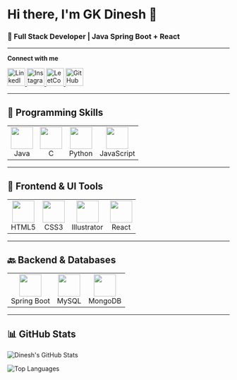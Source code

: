<!-- Intro -->
# Hi there, I'm GK Dinesh 👋

### 🔧 Full Stack Developer | Java Spring Boot + React

---

<!-- Social Icons Row (centered) -->
<!-- Social Icons Row -->
<p>
  <b>Connect with me</b>
</p>
<p>
  <a href="https://www.linkedin.com/in/dinesh-g-k" target="_blank">
    <img src="https://cdn.jsdelivr.net/gh/devicons/devicon/icons/linkedin/linkedin-original.svg" alt="LinkedIn" width="40" />
  </a>
  <a href="https://www.instagram.com/d_a_r_k_d_e_v_i_l__3_3/" target="_blank">
    <img src="https://cdn.jsdelivr.net/gh/devicons/devicon/icons/instagram/instagram-original.svg" alt="Instagram" width="40" />
  </a>
  <a href="https://leetcode.com/u/DINESH_GK/" target="_blank">
    <img src="https://upload.wikimedia.org/wikipedia/commons/1/19/LeetCode_logo_black.png" alt="LeetCode" width="40" />
  </a>
  <a href="https://github.com/dineshgk33" target="_blank">
    <img src="https://cdn.jsdelivr.net/gh/devicons/devicon/icons/github/github-original.svg" alt="GitHub" width="40" />
  </a>
</p>



---

## 🧠 Programming Skills

<table>
  <tr>
    <td align="center"><img src="https://cdn.jsdelivr.net/gh/devicons/devicon/icons/java/java-original.svg" width="50"/><br>Java</td>
    <td align="center"><img src="https://cdn.jsdelivr.net/gh/devicons/devicon/icons/c/c-original.svg" width="50"/><br>C</td>
    <td align="center"><img src="https://cdn.jsdelivr.net/gh/devicons/devicon/icons/python/python-original.svg" width="50"/><br>Python</td>
    <td align="center"><img src="https://cdn.jsdelivr.net/gh/devicons/devicon/icons/javascript/javascript-original.svg" width="50"/><br>JavaScript</td>
  </tr>
</table>

---

## 🎨 Frontend & UI Tools

<table>
  <tr>
    <td align="center"><img src="https://cdn.jsdelivr.net/gh/devicons/devicon/icons/html5/html5-original.svg" width="50"/><br>HTML5</td>
    <td align="center"><img src="https://cdn.jsdelivr.net/gh/devicons/devicon/icons/css3/css3-original.svg" width="50"/><br>CSS3</td>
    <td align="center"><img src="https://cdn.jsdelivr.net/gh/devicons/devicon/icons/illustrator/illustrator-plain.svg" width="50"/><br>Illustrator</td>
    <td align="center"><img src="https://cdn.jsdelivr.net/gh/devicons/devicon/icons/react/react-original.svg" width="50"/><br>React</td>
  </tr>
</table>

---

## 🔙 Backend & Databases

<table>
  <tr>
    <td align="center"><img src="https://cdn.jsdelivr.net/gh/devicons/devicon/icons/spring/spring-original.svg" width="50"/><br>Spring Boot</td>
    <td align="center"><img src="https://cdn.jsdelivr.net/gh/devicons/devicon/icons/mysql/mysql-original.svg" width="50"/><br>MySQL</td>
    <td align="center"><img src="https://cdn.jsdelivr.net/gh/devicons/devicon/icons/mongodb/mongodb-original.svg" width="50"/><br>MongoDB</td>
  </tr>
</table>

---

## 📊 GitHub Stats

![Dinesh's GitHub Stats](https://github-readme-stats.vercel.app/api?username=dineshgk33&show_icons=true&theme=radical)

![Top Languages](https://github-readme-stats.vercel.app/api/top-langs/?username=dineshgk33&layout=compact&theme=radical)
